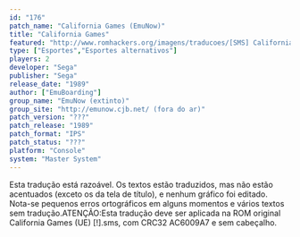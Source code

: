 ```yaml
---
id: "176"
patch_name: "California Games (EmuNow)"
title: "California Games"
featured: "http://www.romhackers.org/imagens/traducoes/[SMS] California Games - EmuNow - 1.png"
type: ["Esportes","Esportes alternativos"]
players: 2
developer: "Sega"
publisher: "Sega"
release_date: "1989"
author: ["EmuBoarding"]
group_name: "EmuNow (extinto)"
group_site: "http://emunow.cjb.net/ (fora do ar)"
patch_version: "???"
patch_release: "1989"
patch_format: "IPS"
patch_status: "???"
platform: "Console"
system: "Master System"
---
```


Esta tradução está razoável. Os textos estão traduzidos, mas não estão acentuados (exceto os da tela de título), e nenhum gráfico foi editado. Nota-se pequenos erros ortográficos em alguns momentos e vários textos sem tradução.ATENÇÃO:Esta tradução deve ser aplicada na ROM original California Games (UE) [!].sms, com CRC32 AC6009A7 e sem cabeçalho.